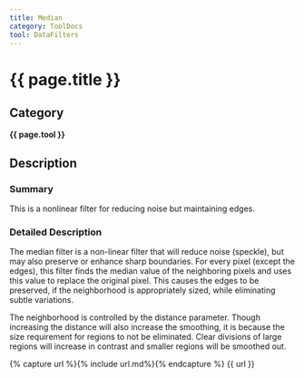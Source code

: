 ```yaml
---
title: Median
category: ToolDocs 
tool: DataFilters 
---
```


# {{ page.title }} 

## Category

**{{ page.tool }}**

## Description

### Summary

This is a nonlinear filter for reducing noise but maintaining edges.

### Detailed Description

The median filter is a non-linear filter that will reduce noise (speckle), but may also preserve or enhance sharp boundaries. For every pixel (except the edges), this filter finds the median value of the neighboring pixels and uses this value to replace the original pixel. This causes the edges to be preserved, if the neighborhood is appropriately sized, while eliminating subtle variations.

The neighborhood is controlled by the distance parameter. Though increasing the distance will also increase the smoothing, it is because the size requirement for regions to not be eliminated. Clear divisions of large regions will increase in contrast and smaller regions will be smoothed out.

{% capture url %}{% include url.md%}{% endcapture %}
{{ url }}

